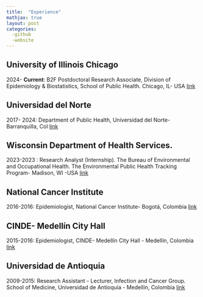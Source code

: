 ```yaml
---
title:  "Experience"
mathjax: true
layout: post
categories: 
  -github
  -website
---
```

## University of Illinois Chicago
2024- **Current**:  B2F Postdoctoral Research Associate, Division of Epidemiology & Biostatistics, School of Public Health. Chicago, IL- USA [link](https://https://publichealth.uic.edu/)

## Universidad del Norte
2017- 2024: Department of Public Health, Universidad del Norte- Barranquilla, Col [link](https://www.uninorte.edu.co/web/departamento-de-salud-publica/profesores)

## Wisconsin Department of Health Services.
2023-2023 :  Research Analyst (Internship). The Bureau of Environmental and Occupational Health. The Environmental Public Health Tracking Program- Madison, WI -USA [link](https://www.dhs.wisconsin.gov/epht/index.htm)


## National Cancer Institute
2016-2016: Epidemiologist, National Cancer Institute- Bogotá, Colombia [link](https://www.cancer.gov.co/)


## CINDE- Medellín City Hall
2015-2016:  Epidemiologist, CINDE- Medellín City Hall - Medellín, Colombia [link](https://cinde.org.co/)


## Universidad de Antioquia
2009-2015: Research Assistant - Lecturer, Infection and Cancer Group. School of Medicine, Universidad de Antioquia - Medellín, Colombia [link](https://www.udea.edu.co/wps/portal/udea/web/inicio/investigacion/grupos-investigacion/ciencias-medicas-salud/infeccion-cancer)
